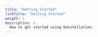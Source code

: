 ```yaml
---
title: "Getting Started"
linkTitle: "Getting Started"
weight: 1
description: >
  How to get started using Konstellation.
---
```

